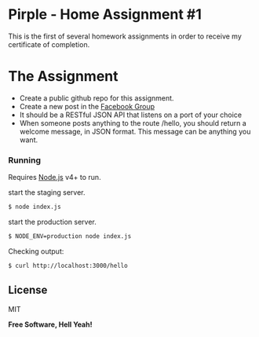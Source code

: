 # Pirple - Home Assignment #1

This is the first of several homework assignments in order to receive my certificate of completion.

# The Assignment

  - Create a public github repo for this assignment.
  - Create a new post in the [Facebook Group](https://www.facebook.com/groups/1282717078530848/)
  - It should be a RESTful JSON API that listens on a port of your choice
  - When someone posts anything to the route /hello, you should return a welcome message, in JSON format.  This message can be anything you want.

### Running

Requires [Node.js](https://nodejs.org/) v4+ to run.

start the staging server.

```sh
$ node index.js
```

start the production server.

```sh
$ NODE_ENV=production node index.js
```

Checking output:

```sh
$ curl http://localhost:3000/hello
```

License
----

MIT


**Free Software, Hell Yeah!**